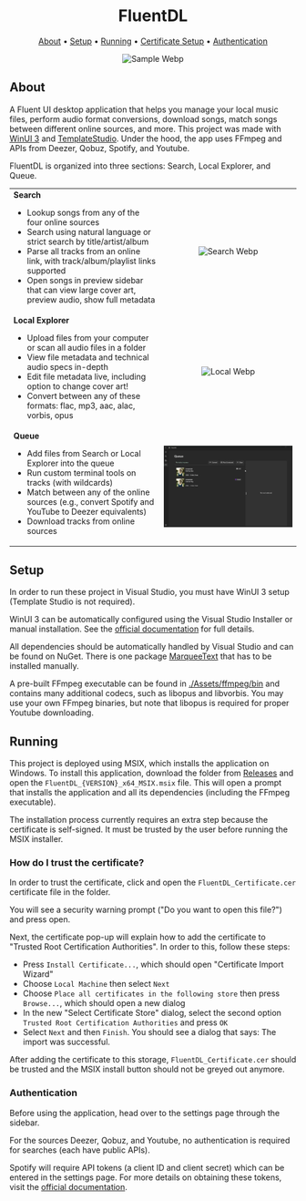 <h1 align="center">
  FluentDL
</h1>
<p align="center">
  <a href="#about">About</a> •
  <a href="#setup">Setup</a> •
  <a href="#running">Running</a> •
  <a href="#how-do-i-trust-the-certificate">Certificate Setup</a> •
   <a href="#authentication">Authentication</a>
</p>
<p align="center">
  <img src="./SampleGifs/FluentDL_demo.webp" alt="Sample Webp" />
</p>

## About
A Fluent UI desktop application that helps you manage your local music files, perform audio format conversions, download songs, match songs between different online sources, and more. This project was made with [WinUI 3](https://github.com/microsoft/microsoft-ui-xaml) and [TemplateStudio](https://github.com/microsoft/TemplateStudio). Under the hood, the app uses FFmpeg and APIs from Deezer, Qobuz, Spotify, and Youtube.

FluentDL is organized into three sections: Search, Local Explorer, and Queue.

<table>
  <tr>
    <td valign="top">
      <strong>Search</strong>
      <ul>
        <li>Lookup songs from any of the four online sources</li>
        <li>Search using natural language or strict search by title/artist/album</li>
        <li>Parse all tracks from an online link, with track/album/playlist links supported</li>
        <li>Open songs in preview sidebar that can view large cover art, preview audio, show full metadata</li>
      </ul>
    </td>
    <td>
      <p align="center"><img src="./SampleGifs/search_page.webp" alt="Search Webp"/></p>
    </td>
  </tr>
  <tr>
    <td valign="top">
      <strong>Local Explorer</strong>
      <ul>
        <li>Upload files from your computer or scan all audio files in a folder</li>
        <li>View file metadata and technical audio specs in-depth</li>
        <li>Edit file metadata live, including option to change cover art!</li>
        <li>Convert between any of these formats: flac, mp3, aac, alac, vorbis, opus</li>
      </ul>
    </td>
    <td>
      <p align="center"><img src="./SampleGifs/local_page.webp" alt="Local Webp"/></p>
    </td>
  </tr>
  <tr>
    <td valign="top">
      <strong>Queue</strong>
      <ul>
        <li>Add files from Search or Local Explorer into the queue</li>
        <li>Run custom terminal tools on tracks (with wildcards)</li>
        <li>Match between any of the online sources (e.g., convert Spotify and YouTube to Deezer equivalents)</li>
        <li>Download tracks from online sources</li>
      </ul>
    </td>
    <td>
      <p align="center"><img src="./SampleGifs/queue_page.webp" alt="Queue Webp"/></p>
    </td>
  </tr>
</table>

## Setup

In order to run these project in Visual Studio, you must have WinUI 3 setup (Template Studio is not required).

WinUI 3 can be automatically configured using the Visual Studio Installer or manual installation. See the [official documentation](https://learn.microsoft.com/en-us/windows/apps/winui/winui3/create-your-first-winui3-app) for full details.

All dependencies should be automatically handled by Visual Studio and can be found on NuGet. There is one package [MarqueeText](https://dev.azure.com/dotnet/CommunityToolkit/_artifacts/feed/CommunityToolkit-Labs/NuGet/CommunityToolkit.Labs.WinUI.MarqueeText) that has to be installed manually.

A pre-built FFmpeg executable can be found in [./Assets/ffmpeg/bin](https://github.com/DerekYang2/FluentDL/tree/master/Assets/ffmpeg/bin) and contains many additional codecs, such as libopus and libvorbis. You may use your own FFmpeg binaries, but note that libopus is required for proper Youtube downloading. 

## Running

This project is deployed using MSIX, which installs the application on Windows. 
To install this application, download the folder from [Releases](https://github.com/DerekYang2/FluentDL/releases) and open the `FluentDL_{VERSION}_x64_MSIX.msix` file. This will open a prompt that installs the application and all its dependencies (including the FFmpeg executable). 

The installation process currently requires an extra step because the certificate is self-signed. It must be trusted by the user before running the MSIX installer.

### How do I trust the certificate?
In order to trust the certificate, click and open the `FluentDL_Certificate.cer` certificate file in the folder. 

You will see a security warning prompt ("Do you want to open this file?") and press open. 

Next, the certificate pop-up will explain how to add the certificate to "Trusted Root Certification Authorities". In order to this, follow these steps:

- Press `Install Certificate...`, which should open "Certificate Import Wizard"
- Choose  `Local Machine` then select `Next`
- Choose `Place all certificates in the following store` then press `Browse...`, which should open a new dialog
- In the new "Select Certificate Store" dialog, select the second option `Trusted Root Certification Authorities` and press `OK`
- Select `Next` and then `Finish`. You should see a dialog that says: The import was successful.

After adding the certificate to this storage, `FluentDL_Certificate.cer` should be trusted and the MSIX install button should not be greyed out anymore.

### Authentication

Before using the application, head over to the settings page through the sidebar. 

For the sources Deezer, Qobuz, and Youtube, no authentication is required for searches (each have public APIs). 

Spotify will require API tokens (a client ID and client secret) which can be entered in the settings page. For more details on obtaining these tokens, visit the [official documentation](https://developer.spotify.com/documentation/web-api/tutorials/getting-started).
